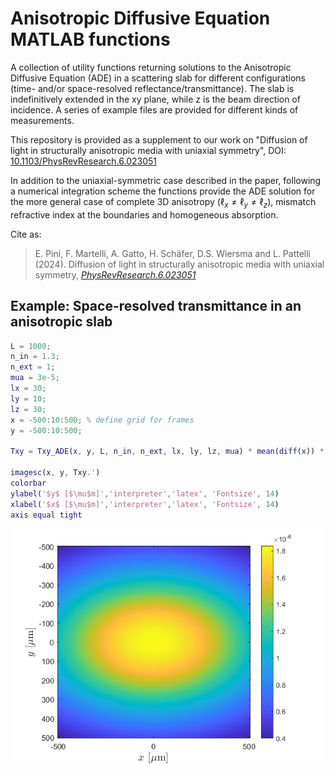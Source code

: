 # Anisotropic Diffusive Equation MATLAB functions

A collection of utility functions returning solutions to the Anisotropic Diffusive Equation (ADE) in a scattering slab for different configurations (time- and/or space-resolved reflectance/transmittance).
The slab is indefinitively extended in the xy plane, while z is the beam direction of incidence.
A series of example files are provided for different kinds of measurements.

This repository is provided as a supplement to our work on "Diffusion of light in structurally anisotropic media with uniaxial symmetry", DOI: [10.1103/PhysRevResearch.6.023051](https://doi.org/10.1103/PhysRevResearch.6.023051)

In addition to the uniaxial-symmetric case described in the paper, following a numerical integration scheme the functions provide the ADE solution for the more general case of complete 3D anisotropy ($`\ell_x \neq \ell_y \neq \ell_z`$), mismatch refractive index at the boundaries and homogeneous absorption.

Cite as: 
> E. Pini, F. Martelli, A. Gatto, H. Schäfer, D.S. Wiersma and L. Pattelli (2024). Diffusion of light in structurally anisotropic media with uniaxial symmetry, [*PhysRevResearch.6.023051*](https://doi.org/10.1103/PhysRevResearch.6.023051)

## Example: Space-resolved transmittance in an anisotropic slab

```matlab
L = 1000;
n_in = 1.3;
n_ext = 1;
mua = 3e-5;
lx = 30;
ly = 10;
lz = 30;
x = -500:10:500; % define grid for frames
y = -500:10:500;

Txy = Txy_ADE(x, y, L, n_in, n_ext, lx, ly, lz, mua) * mean(diff(x)) * mean(diff(y));

imagesc(x, y, Txy.')
colorbar
ylabel('$y$ [$\mu$m]','interpreter','latex', 'Fontsize', 14)
xlabel('$x$ [$\mu$m]','interpreter','latex', 'Fontsize', 14)
axis equal tight
```

![Time-resolved reflectance example](figures/example_Txy.png)
